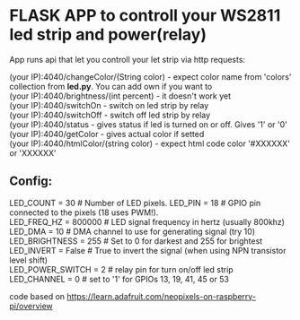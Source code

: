 <h1> FLASK APP to controll your WS2811 led strip and power(relay)</h1>

App runs api that let you controll your let strip via http requests:

(your IP):4040/changeColor/(String color) - expect color name from 'colors' collection from <b>led.py</b>. You can add own if you want to<br/>
(your IP):4040/brightness/(int percent) - it doesn't work yet<br/>
(your IP):4040/switchOn - switch on led strip by relay<br/>
(your IP):4040/switchOff - switch off led strip by relay<br/>
(your IP):4040/status - gives status if led is turned on or off. Gives '1' or '0'<br/>
(your IP):4040/getColor - gives actual color if setted<br/>
(your IP):4040/htmlColor/(string color) - expect html code color '#XXXXXX' or 'XXXXXX'<br/>

<h2>Config:</h2>

LED_COUNT      = 30      # Number of LED pixels.
LED_PIN        = 18      # GPIO pin connected to the pixels (18 uses PWM!).<br/>
LED_FREQ_HZ    = 800000  # LED signal frequency in hertz (usually 800khz)<br/>
LED_DMA        = 10      # DMA channel to use for generating signal (try 10)<br/>
LED_BRIGHTNESS = 255     # Set to 0 for darkest and 255 for brightest<br/>
LED_INVERT     = False   # True to invert the signal (when using NPN transistor level shift)<br/>
LED_POWER_SWITCH = 2    # relay pin for turn on/off led strip<br/>
LED_CHANNEL    = 0       # set to '1' for GPIOs 13, 19, 41, 45 or 53<br/>

code based on https://learn.adafruit.com/neopixels-on-raspberry-pi/overview
